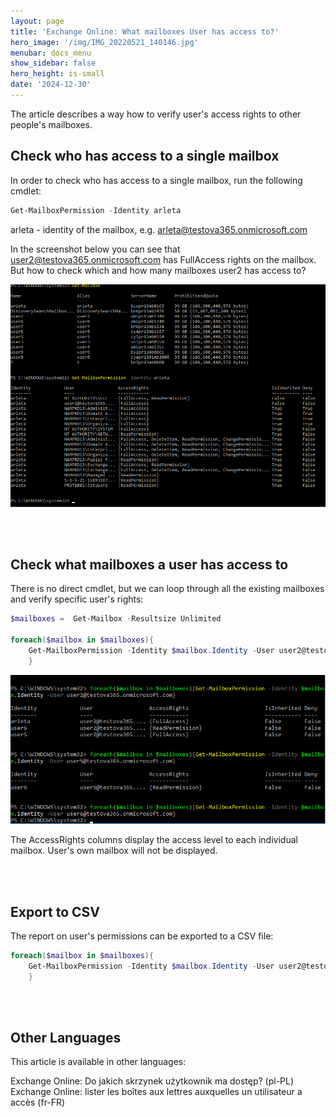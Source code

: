 ```yaml
---
layout: page
title: 'Exchange Online: What mailboxes User has access to?'
hero_image: '/img/IMG_20220521_140146.jpg'
menubar: docs_menu
show_sidebar: false
hero_height: is-small
date: '2024-12-30'
---
```


The article describes a way how to verify user's access rights to other people's mailboxes.

##  Check who has access to a single mailbox

In order to check who has access to a single mailbox, run the following cmdlet:


```powershell
Get-MailboxPermission -Identity arleta
```

arleta - identity of the mailbox, e.g. arleta@testova365.onmicrosoft.com

In the screenshot below you can see that user2@testova365.onmicrosoft.com has FullAccess rights on the mailbox. But how to check which and how many mailboxes user2 has access to?

<img src="/articles/img/mail.png" width="600" > 


<br/><br/>

## Check what mailboxes a user has access to

There is no direct cmdlet, but we can loop through all the existing mailboxes and verify specific user's rights:


```powershell
$mailboxes =  Get-Mailbox -Resultsize Unlimited

foreach($mailbox in $mailboxes){
    Get-MailboxPermission -Identity $mailbox.Identity -User user2@testova365.onmicrosoft.com
    }
```

<img src="/articles/img/mail2.png" width="600" > 

The AccessRights columns display the access level to each individual mailbox.  User's own mailbox will not be displayed.

<br/><br/>

## Export to CSV
The report on user's permissions can be exported to a CSV file:


```powershell
foreach($mailbox in $mailboxes){
    Get-MailboxPermission -Identity $mailbox.Identity -User user2@testova365.onmicrosoft.com | export-csv c:\maiperms.csv -Append
    }

```

<br/><br/>

## Other Languages
This article is available in other languages:

Exchange Online: Do jakich skrzynek użytkownik ma dostęp? (pl-PL)
Exchange Online: lister les boîtes aux lettres auxquelles un utilisateur a accès (fr-FR)